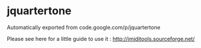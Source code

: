 # jquartertone
Automatically exported from code.google.com/p/jquartertone

Please see here for a little guide to use it : http://jmiditools.sourceforge.net/
